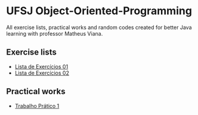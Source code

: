 # UFSJ Object-Oriented-Programming

All exercise lists, practical works and random codes created for better Java learning with professor Matheus Viana.

## Exercise lists

- [Lista de Exercícios 01](./lista-exercicios-01)
- [Lista de Exercícios 02](./lista-exercicios-02)

## Practical works

- [Trabalho Prático 1](./trabalho-pratico-1)
